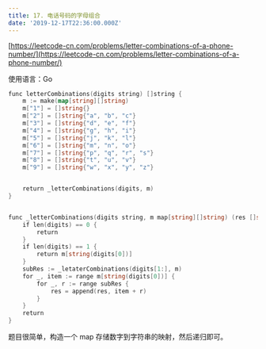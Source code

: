 ```yaml
---
title: 17. 电话号码的字母组合
date: '2019-12-17T22:36:00.000Z'
---
```


[https://leetcode-cn.com/problems/letter-combinations-of-a-phone-number/](https://leetcode-cn.com/problems/letter-combinations-of-a-phone-number/)

使用语言：Go

```Go
func letterCombinations(digits string) []string {
    m := make(map[string][]string)
    m["1"] = []string{}
    m["2"] = []string{"a", "b", "c"}
    m["3"] = []string{"d", "e", "f"}
    m["4"] = []string{"g", "h", "i"}
    m["5"] = []string{"j", "k", "l"}
    m["6"] = []string{"m", "n", "o"}
    m["7"] = []string{"p", "q", "r", "s"}
    m["8"] = []string{"t", "u", "v"}
    m["9"] = []string{"w", "x", "y", "z"}


    return _letterCombinations(digits, m)
}


func _letterCombinations(digits string, m map[string][]string) (res []string) {
    if len(digits) == 0 {
        return
    }
    if len(digits) == 1 {
        return m[string(digits[0])]
    }
    subRes := _letaterCombinations(digits[1:], m)
    for _, item := range m[string(digits[0])] {
        for _, r := range subRes {
            res = append(res, item + r)
        }
    }
    return
}
```

题目很简单，构造一个 map 存储数字到字符串的映射，然后递归即可。


